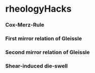 # rheologyHacks

### Cox-Merz-Rule

### First mirror relation of Gleissle

### Second mirror relation of Gleissle

### Shear-induced die-swell
